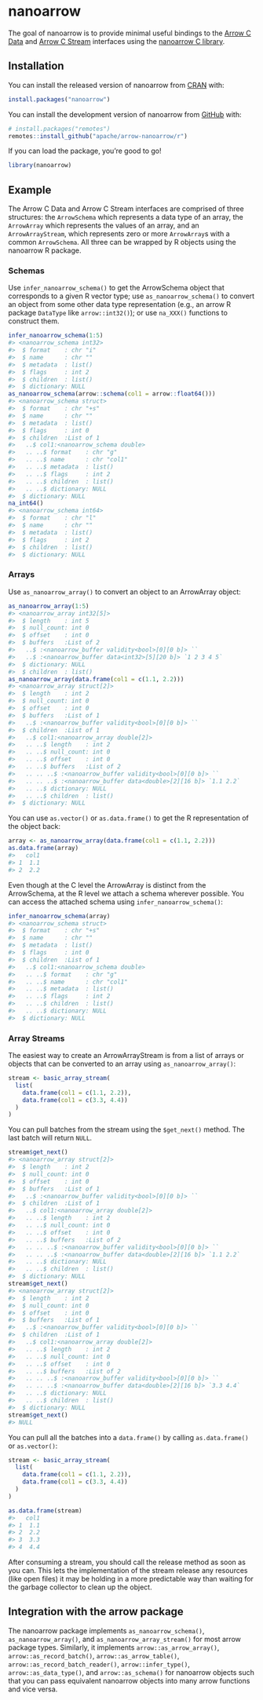 
<!---
  Licensed to the Apache Software Foundation (ASF) under one
  or more contributor license agreements.  See the NOTICE file
  distributed with this work for additional information
  regarding copyright ownership.  The ASF licenses this file
  to you under the Apache License, Version 2.0 (the
  "License"); you may not use this file except in compliance
  with the License.  You may obtain a copy of the License at
&#10;    http://www.apache.org/licenses/LICENSE-2.0
&#10;  Unless required by applicable law or agreed to in writing,
  software distributed under the License is distributed on an
  "AS IS" BASIS, WITHOUT WARRANTIES OR CONDITIONS OF ANY
  KIND, either express or implied.  See the License for the
  specific language governing permissions and limitations
  under the License.
-->
<!-- README.md is generated from README.Rmd. Please edit that file -->

# nanoarrow

<!-- badges: start -->
<!-- badges: end -->

The goal of nanoarrow is to provide minimal useful bindings to the
[Arrow C Data](https://arrow.apache.org/docs/format/CDataInterface.html)
and [Arrow C
Stream](https://arrow.apache.org/docs/format/CStreamInterface.html)
interfaces using the [nanoarrow C
library](https://arrow.apache.org/nanoarrow).

## Installation

You can install the released version of nanoarrow from
[CRAN](https://cran.r-project.org/) with:

``` r
install.packages("nanoarrow")
```

You can install the development version of nanoarrow from
[GitHub](https://github.com/) with:

``` r
# install.packages("remotes")
remotes::install_github("apache/arrow-nanoarrow/r")
```

If you can load the package, you’re good to go!

``` r
library(nanoarrow)
```

## Example

The Arrow C Data and Arrow C Stream interfaces are comprised of three
structures: the `ArrowSchema` which represents a data type of an array,
the `ArrowArray` which represents the values of an array, and an
`ArrowArrayStream`, which represents zero or more `ArrowArray`s with a
common `ArrowSchema`. All three can be wrapped by R objects using the
nanoarrow R package.

### Schemas

Use `infer_nanoarrow_schema()` to get the ArrowSchema object that
corresponds to a given R vector type; use `as_nanoarrow_schema()` to
convert an object from some other data type representation (e.g., an
arrow R package `DataType` like `arrow::int32()`); or use `na_XXX()`
functions to construct them.

``` r
infer_nanoarrow_schema(1:5)
#> <nanoarrow_schema int32>
#>  $ format    : chr "i"
#>  $ name      : chr ""
#>  $ metadata  : list()
#>  $ flags     : int 2
#>  $ children  : list()
#>  $ dictionary: NULL
as_nanoarrow_schema(arrow::schema(col1 = arrow::float64()))
#> <nanoarrow_schema struct>
#>  $ format    : chr "+s"
#>  $ name      : chr ""
#>  $ metadata  : list()
#>  $ flags     : int 0
#>  $ children  :List of 1
#>   ..$ col1:<nanoarrow_schema double>
#>   .. ..$ format    : chr "g"
#>   .. ..$ name      : chr "col1"
#>   .. ..$ metadata  : list()
#>   .. ..$ flags     : int 2
#>   .. ..$ children  : list()
#>   .. ..$ dictionary: NULL
#>  $ dictionary: NULL
na_int64()
#> <nanoarrow_schema int64>
#>  $ format    : chr "l"
#>  $ name      : chr ""
#>  $ metadata  : list()
#>  $ flags     : int 2
#>  $ children  : list()
#>  $ dictionary: NULL
```

### Arrays

Use `as_nanoarrow_array()` to convert an object to an ArrowArray object:

``` r
as_nanoarrow_array(1:5)
#> <nanoarrow_array int32[5]>
#>  $ length    : int 5
#>  $ null_count: int 0
#>  $ offset    : int 0
#>  $ buffers   :List of 2
#>   ..$ :<nanoarrow_buffer validity<bool>[0][0 b]> ``
#>   ..$ :<nanoarrow_buffer data<int32>[5][20 b]> `1 2 3 4 5`
#>  $ dictionary: NULL
#>  $ children  : list()
as_nanoarrow_array(data.frame(col1 = c(1.1, 2.2)))
#> <nanoarrow_array struct[2]>
#>  $ length    : int 2
#>  $ null_count: int 0
#>  $ offset    : int 0
#>  $ buffers   :List of 1
#>   ..$ :<nanoarrow_buffer validity<bool>[0][0 b]> ``
#>  $ children  :List of 1
#>   ..$ col1:<nanoarrow_array double[2]>
#>   .. ..$ length    : int 2
#>   .. ..$ null_count: int 0
#>   .. ..$ offset    : int 0
#>   .. ..$ buffers   :List of 2
#>   .. .. ..$ :<nanoarrow_buffer validity<bool>[0][0 b]> ``
#>   .. .. ..$ :<nanoarrow_buffer data<double>[2][16 b]> `1.1 2.2`
#>   .. ..$ dictionary: NULL
#>   .. ..$ children  : list()
#>  $ dictionary: NULL
```

You can use `as.vector()` or `as.data.frame()` to get the R
representation of the object back:

``` r
array <- as_nanoarrow_array(data.frame(col1 = c(1.1, 2.2)))
as.data.frame(array)
#>   col1
#> 1  1.1
#> 2  2.2
```

Even though at the C level the ArrowArray is distinct from the
ArrowSchema, at the R level we attach a schema wherever possible. You
can access the attached schema using `infer_nanoarrow_schema()`:

``` r
infer_nanoarrow_schema(array)
#> <nanoarrow_schema struct>
#>  $ format    : chr "+s"
#>  $ name      : chr ""
#>  $ metadata  : list()
#>  $ flags     : int 0
#>  $ children  :List of 1
#>   ..$ col1:<nanoarrow_schema double>
#>   .. ..$ format    : chr "g"
#>   .. ..$ name      : chr "col1"
#>   .. ..$ metadata  : list()
#>   .. ..$ flags     : int 2
#>   .. ..$ children  : list()
#>   .. ..$ dictionary: NULL
#>  $ dictionary: NULL
```

### Array Streams

The easiest way to create an ArrowArrayStream is from a list of arrays
or objects that can be converted to an array using
`as_nanoarrow_array()`:

``` r
stream <- basic_array_stream(
  list(
    data.frame(col1 = c(1.1, 2.2)),
    data.frame(col1 = c(3.3, 4.4))
  )
)
```

You can pull batches from the stream using the `$get_next()` method. The
last batch will return `NULL`.

``` r
stream$get_next()
#> <nanoarrow_array struct[2]>
#>  $ length    : int 2
#>  $ null_count: int 0
#>  $ offset    : int 0
#>  $ buffers   :List of 1
#>   ..$ :<nanoarrow_buffer validity<bool>[0][0 b]> ``
#>  $ children  :List of 1
#>   ..$ col1:<nanoarrow_array double[2]>
#>   .. ..$ length    : int 2
#>   .. ..$ null_count: int 0
#>   .. ..$ offset    : int 0
#>   .. ..$ buffers   :List of 2
#>   .. .. ..$ :<nanoarrow_buffer validity<bool>[0][0 b]> ``
#>   .. .. ..$ :<nanoarrow_buffer data<double>[2][16 b]> `1.1 2.2`
#>   .. ..$ dictionary: NULL
#>   .. ..$ children  : list()
#>  $ dictionary: NULL
stream$get_next()
#> <nanoarrow_array struct[2]>
#>  $ length    : int 2
#>  $ null_count: int 0
#>  $ offset    : int 0
#>  $ buffers   :List of 1
#>   ..$ :<nanoarrow_buffer validity<bool>[0][0 b]> ``
#>  $ children  :List of 1
#>   ..$ col1:<nanoarrow_array double[2]>
#>   .. ..$ length    : int 2
#>   .. ..$ null_count: int 0
#>   .. ..$ offset    : int 0
#>   .. ..$ buffers   :List of 2
#>   .. .. ..$ :<nanoarrow_buffer validity<bool>[0][0 b]> ``
#>   .. .. ..$ :<nanoarrow_buffer data<double>[2][16 b]> `3.3 4.4`
#>   .. ..$ dictionary: NULL
#>   .. ..$ children  : list()
#>  $ dictionary: NULL
stream$get_next()
#> NULL
```

You can pull all the batches into a `data.frame()` by calling
`as.data.frame()` or `as.vector()`:

``` r
stream <- basic_array_stream(
  list(
    data.frame(col1 = c(1.1, 2.2)),
    data.frame(col1 = c(3.3, 4.4))
  )
)

as.data.frame(stream)
#>   col1
#> 1  1.1
#> 2  2.2
#> 3  3.3
#> 4  4.4
```

After consuming a stream, you should call the release method as soon as
you can. This lets the implementation of the stream release any
resources (like open files) it may be holding in a more predictable way
than waiting for the garbage collector to clean up the object.

## Integration with the arrow package

The nanoarrow package implements `as_nanoarrow_schema()`,
`as_nanoarrow_array()`, and `as_nanoarrow_array_stream()` for most arrow
package types. Similarly, it implements `arrow::as_arrow_array()`,
`arrow::as_record_batch()`, `arrow::as_arrow_table()`,
`arrow::as_record_batch_reader()`, `arrow::infer_type()`,
`arrow::as_data_type()`, and `arrow::as_schema()` for nanoarrow objects
such that you can pass equivalent nanoarrow objects into many arrow
functions and vice versa.
